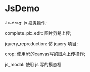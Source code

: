 # JsDemo
Js-drag:
js 拖曳操作;

complete_pic_edit:
图片剪裁上传;

jquery_reproduction:
仿 jquery 项目;

crop:
使用h5的canvas写的图片上传操作;

js_modal:
使用 js 写的摸态框
